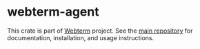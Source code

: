 # webterm-agent

This crate is part of [Webterm](https://webterm.run) project. See
the [main repository](https://github.com/nasa42/webterm) for documentation, installation, and usage instructions.
